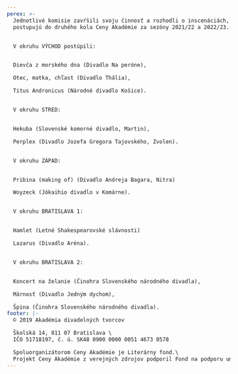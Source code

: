 ```yaml
---
perex: >-
  Jednotlivé komisie zavŕšili svoju činnosť a rozhodli o inscenáciách, ktoré
  postupujú do druhého kola Ceny Akadémie za sezóny 2021/22 a 2022/23.


  V okruhu VÝCHOD postúpili:


  Dievča z morského dna (Divadlo Na peróne),

  Otec, matka, chľast (Divadlo Thália),

  Titus Andronicus (Národné divadlo Košice).


  V okruhu STRED:


  Hekuba (Slovenské komorné divadlo, Martin),

  Perplex (Divadlo Jozefa Gregora Tajovského, Zvolen).


  V okruhu ZÁPAD:


  Pribina (making of) (Divadlo Andreja Bagara, Nitra)

  Woyzeck (Jókaihio divadlo v Komárne).


  V okruhu BRATISLAVA 1:


  Hamlet (Letné Shakespearovské slávnosti)

  Lazarus (Divadlo Aréna).


  V okruhu BRATISLAVA 2:


  Koncert na želanie (Činohra Slovenského národného divadla),

  Márnosť (Divadlo Jedným dychom),

  Špina (Činohra Slovenského národného divadla).
footer: |-
  © 2019 Akadémia divadelných tvorcov

  Školská 14, 811 07 Bratislava \
  IČO 51718197, č. ú. SK48 0900 0000 0051 4673 0578

  Spoluorganizátorom Ceny Akadémie je Literárny fond.\
  Projekt Ceny Akadémie z verejných zdrojov podporil Fond na podporu umenia.
---
```

